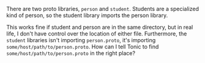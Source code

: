 There are two proto libraries, `person` and `student`. Students are a specialized kind of person, so the student library imports the person library.

This works fine if student and person are in the same directory, but in real life, I don't have control over the location of either file. Furthermore, the `student` libraries isn't importing `person.proto`, it's importing `some/host/path/to/person.proto`. How can I tell Tonic to find `some/host/path/to/person.proto` in the right place?
